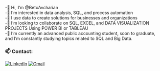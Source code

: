 -👋 Hi, I’m @BetoAvcharian  
-👀 I’m interested in data analysis, SQL, and process automation  
-🎈 I use data to create solutions for businesses and organizations  
-🤝 I’m looking to collaborate on SQL, EXCEL, and DATA VISUALIZATION PROJECTS Using POWER BI or TABLEAU  
-🌱 I’m currently an advanced public accounting student, soon to graduate, and I’m constantly studying topics related to SQL and Big Data.  

### 📫 Contact:
[![LinkedIn](https://img.shields.io/badge/-LinkedIn-blue)]([tu_linkedin](https://uy.linkedin.com/in/roberto-avcharian-635858191)) [![Gmail](https://img.shields.io/badge/Gmail-D14836?logo=gmail&logoColor=white&style=flat)](mailto:avcharianroberto@gmail.com)

